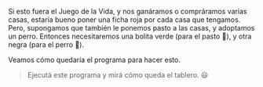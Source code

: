 Si esto fuera el Juego de la Vida, y nos ganáramos o compráramos varias casas, estaría bueno poner una ficha roja por cada casa que tengamos. Pero, supongamos que también le ponemos pasto a las casas, y adoptamos un perro.  Entonces necesitaremos una bolita verde (para el pasto :seedling:), y otra negra (para el perro :dog:). 

Veamos cómo quedaría el programa para hacer esto.

> Ejecutá este programa y mirá cómo queda el tablero. :smiley:
